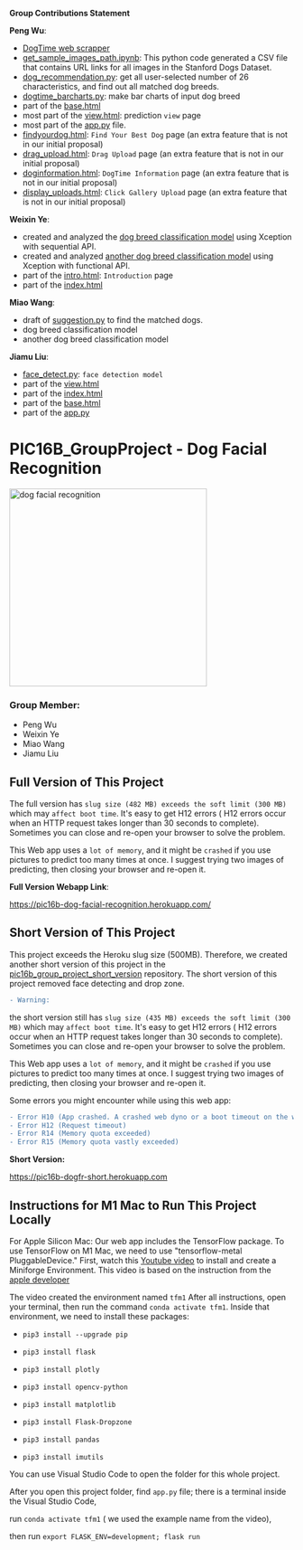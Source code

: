 **Group Contributions Statement**

**Peng Wu**:  
- [DogTime web scrapper](https://github.com/PengWu2626/PIC16B_GroupProject/tree/main/DogTime_scraper)
- [get_sample_images_path.ipynb](https://github.com/PengWu2626/PIC16B_GroupProject/blob/main/data/get_sample_images_path.ipynb): This python code generated a CSV file that contains URL links for all images in the Stanford Dogs Dataset.
- [dog_recommendation.py](https://github.com/PengWu2626/PIC16B_GroupProject/blob/main/src/dog_recommendation.py): get all user-selected number of 26 characteristics, and find out all matched dog breeds.
- [dogtime_barcharts.py](https://github.com/PengWu2626/PIC16B_GroupProject/blob/main/src/dogtime_barcharts.py): make bar charts of input dog breed
- part of the [base.html](https://github.com/PengWu2626/PIC16B_GroupProject/blob/main/templates/base.html)
- most part of the [view.html](https://github.com/PengWu2626/PIC16B_GroupProject/blob/main/templates/view.html): prediction `view` page
- most part of the [app.py](https://github.com/PengWu2626/PIC16B_GroupProject/blob/main/app.py) file.
- [findyourdog.html](https://github.com/PengWu2626/PIC16B_GroupProject/blob/main/templates/findyourdog.html): `Find Your Best Dog` page (an extra feature that is not in our initial proposal)
- [drag_upload.html](https://github.com/PengWu2626/PIC16B_GroupProject/blob/main/templates/drag_upload.html): `Drag Upload` page (an extra feature that is not in our initial proposal)
- [doginformation.html](https://github.com/PengWu2626/PIC16B_GroupProject/blob/main/templates/doginformation.html): `DogTime Information` page (an extra feature that is not in our initial proposal)
- [display_uploads.html](https://github.com/PengWu2626/PIC16B_GroupProject/blob/main/templates/display_uploads.html): `Click Gallery Upload` page (an extra feature that is not in our initial proposal)



**Weixin Ye**:
- created and analyzed the [dog breed classification model](https://github.com/PengWu2626/PIC16B_GroupProject/blob/main/data/Model1.ipynb) using Xception with sequential API.
- created and analyzed [another dog breed classification model](https://github.com/PengWu2626/PIC16B_GroupProject/blob/main/data/Model2.ipynb) using Xception with functional API.
- part of the [intro.html](https://github.com/PengWu2626/PIC16B_GroupProject/blob/main/templates/intro.html): `Introduction` page
- part of the [index.html](https://github.com/PengWu2626/PIC16B_GroupProject/blob/main/templates/index.html)



**Miao Wang**:
- draft of [suggestion.py](https://github.com/PengWu2626/pic16b_group_project_short_version/blob/main/src/suggestion.py) to find the matched dogs.
- dog breed classification model 
- another dog breed classification model 


**Jiamu Liu**:
- [face_detect.py](https://github.com/PengWu2626/PIC16B_GroupProject/blob/main/src/face_detect.py): `face detection model`
- part of the [view.html](https://github.com/PengWu2626/PIC16B_GroupProject/blob/main/templates/view.html)
- part of the [index.html](https://github.com/PengWu2626/PIC16B_GroupProject/blob/main/templates/index.html)
- part of the [base.html](https://github.com/PengWu2626/PIC16B_GroupProject/blob/main/templates/base.html)
- part of the [app.py](https://github.com/PengWu2626/PIC16B_GroupProject/blob/main/app.py)




# PIC16B_GroupProject - Dog Facial Recognition

<img src="https://humanepro.org/sites/default/files/styles/article_new/public/images/post/Scoop_FaceValue_cover.jpg" alt="dog facial recognition" width="350"/>

### Group Member:

- Peng Wu
- Weixin Ye
- Miao Wang
- Jiamu Liu

## Full Version of This Project

The full version has `slug size (482 MB) exceeds the soft limit (300 MB)` which may `affect boot time`.
It's easy to get H12 errors ( H12 errors occur when an HTTP request takes longer than 30 seconds to complete).
Sometimes you can close and re-open your browser to solve the problem.

This Web app uses a `lot of memory`, and it might be `crashed` if you use pictures to predict too many times at once. I suggest trying two images of predicting, then closing your browser and re-open it.

**Full Version Webapp Link**:

https://pic16b-dog-facial-recognition.herokuapp.com/

## Short Version of This Project

This project exceeds the Heroku slug size (500MB). Therefore, we created another short version of this project in the [pic16b_group_project_short_version](https://github.com/PengWu2626/pic16b_group_project_short_version) repository. The short version of this project removed face detecting and drop zone.

```diff
- Warning:
```

the short version still has `slug size (435 MB) exceeds the soft limit (300 MB)` which may `affect boot time`.
It's easy to get H12 errors ( H12 errors occur when an HTTP request takes longer than 30 seconds to complete).
Sometimes you can close and re-open your browser to solve the problem.

This Web app uses a `lot of memory`, and it might be `crashed` if you use pictures to predict too many times at once. I suggest trying two images of predicting, then closing your browser and re-open it.

Some errors you might encounter while using this web app:

```diff
- Error H10 (App crashed. A crashed web dyno or a boot timeout on the web dyno will present this error.)
- Error H12 (Request timeout)
- Error R14 (Memory quota exceeded)
- Error R15 (Memory quota vastly exceeded)

```

**Short Version:**

https://pic16b-dogfr-short.herokuapp.com

## Instructions for M1 Mac to Run This Project Locally

For Apple Silicon Mac:
Our web app includes the TensorFlow package. To use TensorFlow on M1 Mac, we need to use "tensorflow-metal PluggableDevice."
First, watch this [Youtube video](https://www.youtube.com/watch?v=Qu1QitU6GXA) to install and create a Miniforge Environment.
This video is based on the instruction from the [apple developer](https://developer.apple.com/metal/tensorflow-plugin/)

The video created the environment named `tfm1`
After all instructions, open your terminal, then run the command `conda activate tfm1`.
Inside that environment,
we need to install these packages:

- `pip3 install --upgrade pip`

- `pip3 install flask`

- `pip3 install plotly`

- `pip3 install opencv-python`

- `pip3 install matplotlib`

- `pip3 install Flask-Dropzone`

- `pip3 install pandas`

- `pip3 install imutils`

You can use Visual Studio Code to open the folder for this whole project.

After you open this project folder, find `app.py` file; there is a terminal inside the Visual Studio Code,

run `conda activate tfm1` ( we used the example name from the video),

then run `export FLASK_ENV=development; flask run`

